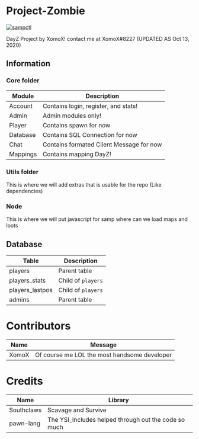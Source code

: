 # Project-Zombie

[![sampctl](https://img.shields.io/badge/sampctl-Project--Zombie-2f2f2f.svg?style=for-the-badge)](https://github.com/CnRXomoX/Project-Zombie)

DayZ Project by XomoX! contact me at XomoX#8227 (UPDATED AS Oct 13, 2020)

## Information

### Core folder
| Module |           Description              |
|--------|------------------------------------|
| Account|Contains login, register, and stats!|
|  Admin |Admin modules only!                 |
| Player |Contains spawn for now              |
|Database|Contains SQL Connection for now     |
|  Chat  |Contains formated Client Message for now|
|Mappings|Contains mapping DayZ!              |

### Utils folder
This is where we will add extras that is usable for the repo (Like dependencies)

### Node
This is where we will put javascript for samp where can we load maps and loots

## Database

| Table |           Description              |
|-------|------------------------------------|
|players|Parent table                        |
|players_stats| Child of `players`           |
|players_lastpos| Child of `players`         |
| admins|Parent table                        |

# Contributors

| Name |           Message                |
|------|----------------------------------|
|XomoX |Of course me LOL the most handsome developer|

# Credits
| Name |           Library                |
|------|----------------------------------|
| Southclaws |       Scavage and Survive  |
| pawn-lang | The YSI_Includes helped through out the code so much |